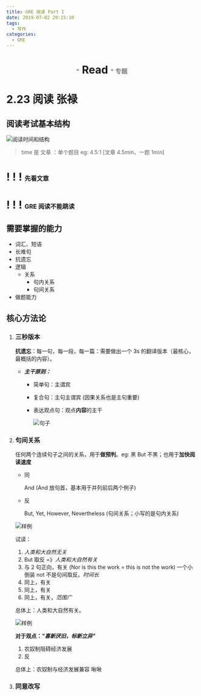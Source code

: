 ```yaml
---
title: GRE 阅读 Part I
date: 2019-07-02 20:15:10
tags:
  - 写作
categories:
  - GRE
---
```




<center>
  <h1>
    <span style="font-size: 16px; color: gray">"</span> Read <span style="font-size: 16px; color: gray">" 专题</span>
  </h1>
</center>

<!--more-->



# 2.23 阅读 张禄

## 阅读考试基本结构

![阅读时间和结构](1.png)

> time 是 文章 ：单个题目 eg: 4.5:1 [文章 4.5min，一题 1min]

<h1>! ! ! <span style="font-size: 1rem;">先看文章</span></h1>
<h1>! ! ! <span style="font-size: 1rem;">GRE 阅读不能跳读</span></h1>



## 需要掌握的能力

* 词汇、短语
* 长难句
* 抗遗忘
* 逻辑
  * 关系
    * 句内关系
    * 句间关系
* 做题能力



## 核心方法论

1. ### 三秒版本

   **抗遗忘**：每一句，每一段，每一篇：需要做出一个 3s 的翻译版本（最核心，最概括的内容）。

   * ***主干原则：***

     * 简单句：主谓宾

     * 复合句：主句主谓宾 (因果关系也是主句重要)

     * 表达观点句：观点**内容**的主干

       ![句子](2.png)

     

2. ### 句间关系

   任何两个连续句子之间的关系，用于**做预判**。eg: 黑 But 不黑；也用于**加快阅读速度**

   * 同

     And (And 放句首，基本用于并列前后两个例子)

   * 反

     But, Yet, However, Nevertheless (句间关系；小写的是句内关系)

   ![样例](3.png)

   试读：

   1. *人类和大自然无关*
   2. But 取反 =》*人类和大自然有关*
   3. 与 2 句正向，有关  (Nor is this the work = this is not the work) 一个小倒装 not 不是句间取反。*时间长*
   4. 同上，有关
   5. 同上，有关
   6. 同上，有关，*范围广*

   总体上：人类和大自然有关。

   

   ![样例](4.png)

   **对于观点：*"喜新厌旧，标新立异"***

   1. 农奴制阻碍经济发展
   2. 反

   总体上：农奴制与经济发展兼容 啾啾

   

3. ### 同意改写